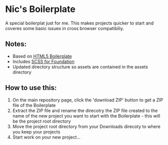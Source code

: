 # Nic's Boilerplate
A special boilerplat just for me. This makes projects quicker to start and coveres some basic issues in cross browser compatibiliy.

## Notes:
- Based on [HTML5 Boilerplate](http://html5boilerplate.com/)
- Includes [SCSS for Foundation](https://github.com/zurb/foundation)
- Updated directory structure so assets are contained in the assets directory

## How to use this:
1. On the main repository page, click the 'download ZIP' button to get a ZIP file of the Boilerplate
2. Extract the ZIP file and rename the direcotry the ZIP file created to the name of the new project you want to start with the Boilerplate - this will be the project root directory
3. Move the project root directory from your Downloads direcoty to where you keep your projects
4. Start work on your new project...